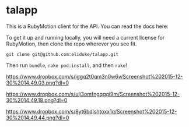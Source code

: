talapp
===================

This is a RubyMotion client for the [](thisamericanlife.co) API. You can read the docs here:

[](http://thisamericanlife.co/about)

To get it up and running locally, you will need a current license for RubyMotion, then clone the repo wherever you see fit.

```
git clone git@github.com:eliduke/talapp.git
```

Then run `bundle`, `rake pod:install`, and then `rake`!

https://www.dropbox.com/s/iggq2t0qm3n0w6v/Screenshot%202015-12-30%2014.49.03.png?dl=0

https://www.dropbox.com/s/ulj3omfngqggi9m/Screenshot%202015-12-30%2014.49.18.png?dl=0

https://www.dropbox.com/s/8yt6bdlshtoxx1q/Screenshot%202015-12-30%2014.49.44.png?dl=0